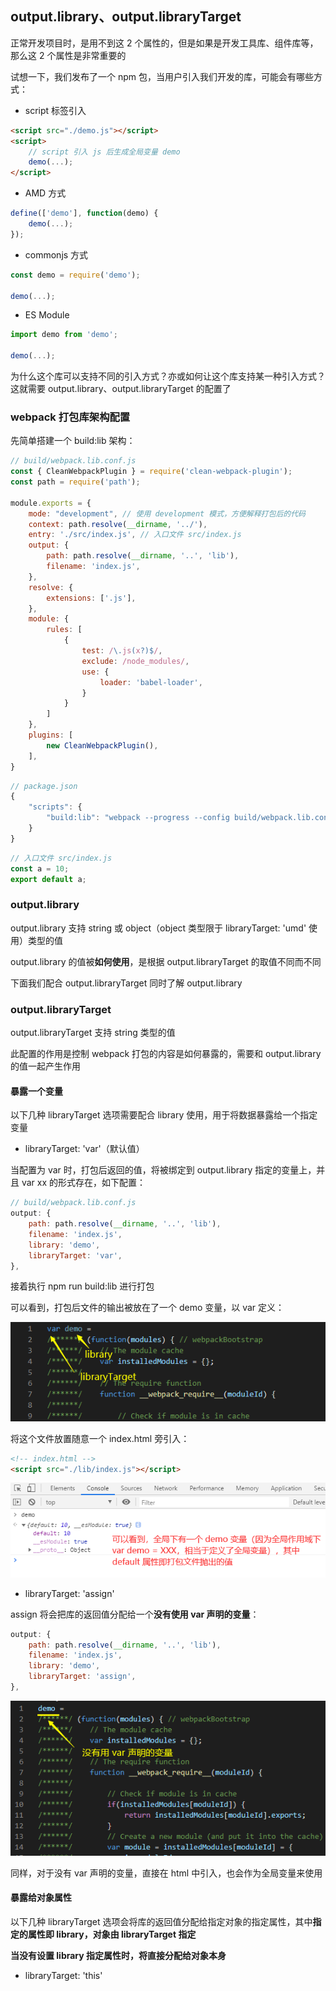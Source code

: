 ## output.library、output.libraryTarget

正常开发项目时，是用不到这 2 个属性的，但是如果是开发工具库、组件库等，那么这 2 个属性是非常重要的

试想一下，我们发布了一个 npm 包，当用户引入我们开发的库，可能会有哪些方式：

- script 标签引入

```html
<script src="./demo.js"></script>
<script>
    // script 引入 js 后生成全局变量 demo
    demo(...);
</script>
```

- AMD 方式

```js
define(['demo'], function(demo) {
    demo(...);
});
```

- commonjs 方式

```js
const demo = require('demo');

demo(...);
```

- ES Module

```js
import demo from 'demo';

demo(...);
```

为什么这个库可以支持不同的引入方式？亦或如何让这个库支持某一种引入方式？这就需要 output.library、output.libraryTarget 的配置了

### webpack 打包库架构配置

先简单搭建一个 build:lib 架构：

```js
// build/webpack.lib.conf.js
const { CleanWebpackPlugin } = require('clean-webpack-plugin');
const path = require('path');

module.exports = {
    mode: "development", // 使用 development 模式，方便解释打包后的代码
    context: path.resolve(__dirname, '../'),
    entry: './src/index.js', // 入口文件 src/index.js
    output: {
        path: path.resolve(__dirname, '..', 'lib'),
        filename: 'index.js',
    },
    resolve: {
        extensions: ['.js'],
    },
    module: {
        rules: [
            {
                test: /\.js(x?)$/,
                exclude: /node_modules/,
                use: {
                    loader: 'babel-loader', 
                }
            }
        ]
    },
    plugins: [
        new CleanWebpackPlugin(),
    ],
}

```

```js
// package.json
{
    "scripts": {
        "build:lib": "webpack --progress --config build/webpack.lib.conf.js"
    }
}
```

```js
// 入口文件 src/index.js
const a = 10;
export default a;
```

### output.library

output.library 支持 string 或 object（object 类型限于 libraryTarget: 'umd' 使用）类型的值

output.library 的值被**如何使用**，是根据 output.libraryTarget 的取值不同而不同

下面我们配合 output.libraryTarget 同时了解 output.library

### output.libraryTarget

output.libraryTarget 支持 string 类型的值

此配置的作用是控制 webpack 打包的内容是如何暴露的，需要和 output.library 的值一起产生作用

#### 暴露一个变量

以下几种 libraryTarget 选项需要配合 library 使用，用于将数据暴露给一个指定变量

- libraryTarget: 'var'（默认值）

当配置为 var 时，打包后返回的值，将被绑定到 output.library 指定的变量上，并且 var xx 的形式存在，如下配置：

```js
// build/webpack.lib.conf.js
output: {
    path: path.resolve(__dirname, '..', 'lib'),
    filename: 'index.js',
    library: 'demo',
    libraryTarget: 'var',
},
```

接着执行 npm run build:lib 进行打包

可以看到，打包后文件的输出被放在了一个 demo 变量，以 var 定义：

![Alt text](./imgs/10-19.png)

将这个文件放置随意一个 index.html 旁引入：

```html
<!-- index.html -->
<script src="./lib/index.js"></script>
```

![Alt text](./imgs/10-20.png)

- libraryTarget: 'assign'

assign 将会把库的返回值分配给一个**没有使用 var 声明的变量**：

```js
output: {
    path: path.resolve(__dirname, '..', 'lib'),
    filename: 'index.js',
    library: 'demo',
    libraryTarget: 'assign',
},
```

![Alt text](./imgs/10-21.png)

同样，对于没有 var 声明的变量，直接在 html 中引入，也会作为全局变量来使用

#### 暴露给对象属性

以下几种 libraryTarget 选项会将库的返回值分配给指定对象的指定属性，其中**指定的属性即 library，对象由 libraryTarget 指定**

**当没有设置 library 指定属性时，将直接分配给对象本身**

- libraryTarget: 'this'